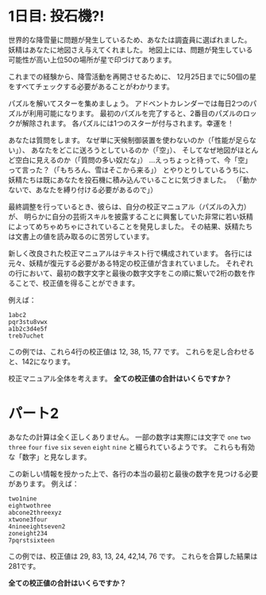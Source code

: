 # 1日目: 投石機?!

世界的な降雪量に問題が発生しているため、あなたは調査員に選ばれました。
妖精はあなたに地図さえ与えてくれました。
地図上には、問題が発生している可能性が高い上位50の場所が星で印づけてあります。

これまでの経験から、降雪活動を再開させるために、
12月25日までに50個の星をすべてチェックする必要があることがわかります。

パズルを解いてスターを集めましょう。
アドベントカレンダーでは毎日2つのパズルが利用可能になります。
最初のパズルを完了すると、2番目のパズルのロックが解除されます。
各パズルには1つのスターが付与されます。幸運を！

あなたは質問をします。
なぜ単に天候制御装置を使わないのか（「性能が足らない」）、
あなたをどこに送ろうとしているのか（「空」）、
そしてなぜ地図がほとんど空白に見えるのか（「質問の多い奴だな」）
…えっちょっと待って、今「空」って言った？（「もちろん、雪はそこから来る」）
とやりとりしているうちに、妖精たちは既にあなたを投石機に積み込んでいることに気づきました。
（「動かないで、あなたを縛り付ける必要があるので」）

最終調整を行っているとき、彼らは、自分の校正マニュアル（パズルの入力）が、
明らかに自分の芸術スキルを披露することに興奮していた非常に若い妖精によってめちゃめちゃにされていることを発見しました。
その結果、妖精たちは文書上の値を読み取るのに苦労しています。

新しく改良された校正マニュアルはテキスト行で構成されています。
各行には元々、妖精が復元する必要がある特定の校正値が含まれていました。
それぞれの行において、最初の数字文字と最後の数字文字をこの順に繋いで2桁の数を作ることで、校正値を得ることができます。

例えば：

```
1abc2
pqr3stu8vwx
a1b2c3d4e5f
treb7uchet
```

この例では、これら4行の校正値は 12, 38, 15, 77 です。
これらを足し合わせると、142になります。

校正マニュアル全体を考えます。
**全ての校正値の合計はいくらですか？**

# パート2

あなたの計算は全く正しくありません。
一部の数字は実際には文字で `one` `two` `three` `four` `five` `six` `seven` `eight` `nine`
と綴られているようです。
これらも有効な「数字」と見なします。

この新しい情報を授かった上で、各行の本当の最初と最後の数字を見つける必要があります。
例えば：

```
two1nine
eightwothree
abcone2threexyz
xtwone3four
4nineeightseven2
zoneight234
7pqrstsixteen
```

この例では、校正値は 29, 83, 13, 24, 42,14, 76 です。
これらを合算した結果は281です。

**全ての校正値の合計はいくらですか？**
